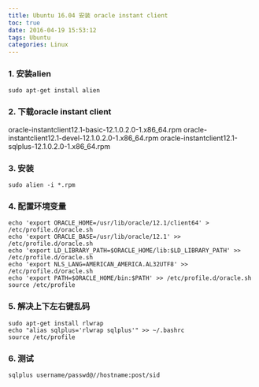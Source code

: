 ```yaml
---
title: Ubuntu 16.04 安装 oracle instant client
toc: true
date: 2016-04-19 15:53:12
tags: Ubuntu
categories: Linux
---
```



### 1. 安装alien

```
sudo apt-get install alien
```

### 2. 下载oracle instant client

oracle-instantclient12.1-basic-12.1.0.2.0-1.x86_64.rpm
oracle-instantclient12.1-devel-12.1.0.2.0-1.x86_64.rpm
oracle-instantclient12.1-sqlplus-12.1.0.2.0-1.x86_64.rpm

### 3. 安装
```
sudo alien -i *.rpm
```
### 4. 配置环境变量

```
echo 'export ORACLE_HOME=/usr/lib/oracle/12.1/client64' > /etc/profile.d/oracle.sh
echo 'export ORACLE_BASE=/usr/lib/oracle/12.1' >> /etc/profile.d/oracle.sh
echo 'export LD_LIBRARY_PATH=$ORACLE_HOME/lib:$LD_LIBRARY_PATH' >> /etc/profile.d/oracle.sh
echo 'export NLS_LANG=AMERICAN_AMERICA.AL32UTF8' >> /etc/profile.d/oracle.sh
echo 'export PATH=$ORACLE_HOME/bin:$PATH' >> /etc/profile.d/oracle.sh
source /etc/profile
```
### 5. 解决上下左右键乱码

```
sudo apt-get install rlwrap
echo "alias sqlplus='rlwrap sqlplus'" >> ~/.bashrc
source /etc/profile
```

### 6. 测试
```
sqlplus username/passwd@//hostname:post/sid
```
